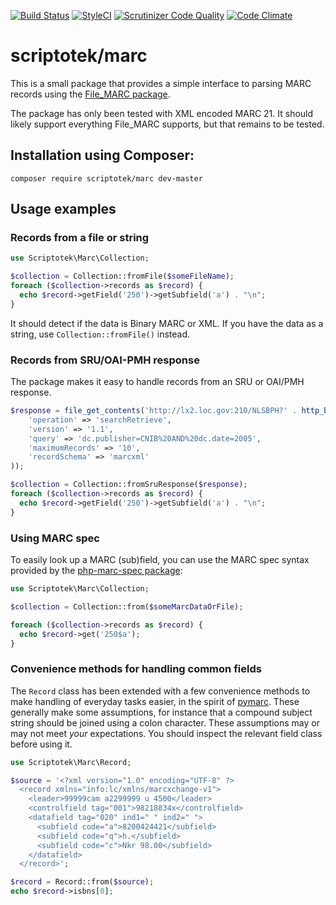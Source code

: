 [![Build Status](https://img.shields.io/travis/scriptotek/marc.svg?style=flat-square)](https://travis-ci.org/scriptotek/marc)
[![StyleCI](https://styleci.io/repos/41363199/shield)](https://styleci.io/repos/41363199)
[![Scrutinizer Code Quality](https://img.shields.io/scrutinizer/g/scriptotek/marc.svg?style=flat-square)](https://scrutinizer-ci.com/g/scriptotek/marc/?branch=master)
[![Code Climate](https://img.shields.io/codeclimate/github/scriptotek/marc.svg?style=flat-square)](https://codeclimate.com/github/scriptotek/marc)

# scriptotek/marc

This is a small package that provides a simple interface to parsing
MARC records using the [File_MARC package](https://github.com/pear/File_MARC).

The package has only been tested with XML encoded MARC 21.
It should likely support everything File_MARC supports, but that
remains to be tested.

## Installation using Composer:

```
composer require scriptotek/marc dev-master
```

## Usage examples

### Records from a file or string

```php
use Scriptotek\Marc\Collection;

$collection = Collection::fromFile($someFileName);
foreach ($collection->records as $record) {
  echo $record->getField('250')->getSubfield('a') . "\n";
}
```
It should detect if the data is Binary MARC or XML.
If you have the data as a string, use
`Collection::fromFile()` instead.

### Records from SRU/OAI-PMH response

The package makes it easy to handle records from an SRU or OAI/PMH response.

```php
$response = file_get_contents('http://lx2.loc.gov:210/NLSBPH?' . http_build_query(array(
    'operation' => 'searchRetrieve',
    'version' => '1.1',
    'query' => 'dc.publisher=CNIB%20AND%20dc.date=2005',
    'maximumRecords' => '10',
    'recordSchema' => 'marcxml'
));

$collection = Collection::fromSruResponse($response);
foreach ($collection->records as $record) {
  echo $record->getField('250')->getSubfield('a') . "\n";
}

```

### Using MARC spec

To easily look up a MARC (sub)field, you can use the MARC spec syntax provided
by the [php-marc-spec package](https://github.com/MARCspec/php-marc-spec):

```php
use Scriptotek\Marc\Collection;

$collection = Collection::from($someMarcDataOrFile);

foreach ($collection->records as $record) {
  echo $record->get('250$a');
}
```

### Convenience methods for handling common fields

The `Record` class has been extended with a few convenience methods to make
handling of everyday tasks easier, in the spirit of
[pymarc](https://github.com/edsu/pymarc). These generally make some
assumptions, for instance that a compound subject string should be joined using
a colon character.
These assumptions may or may not meet *your* expectations. You should inspect
the relevant field class before using it.

```php
use Scriptotek\Marc\Record;

$source = '<?xml version="1.0" encoding="UTF-8" ?>
  <record xmlns="info:lc/xmlns/marcxchange-v1">
    <leader>99999cam a2299999 u 4500</leader>
    <controlfield tag="001">98218834x</controlfield>
    <datafield tag="020" ind1=" " ind2=" ">
      <subfield code="a">8200424421</subfield>
      <subfield code="q">h.</subfield>
      <subfield code="c">Nkr 98.00</subfield>
    </datafield>
  </record>';

$record = Record::from($source);
echo $record->isbns[0];

```
